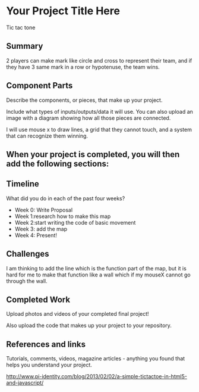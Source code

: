 # Your Project Title Here

Tic tac tone

## Summary

2 players can make mark like circle and cross to represent their team, and if they have 3 same mark in a row or hypotenuse, the team wins.


## Component Parts

Describe the components, or pieces, that make up your project.

Include what types of inputs/outputs/data it will use. You can also upload an image with a diagram showing how all those pieces are connected.

I will use mouse x to draw lines, a grid that they cannot touch, and a system that can recognize them winning.

## When your project is completed, you will then add the following sections:

## Timeline

What did you do in each of the past four weeks?

- Week 0: Write Proposal
- Week 1:research how to make this map 
- Week 2:start writing the code of basic movement
- Week 3: add the map
- Week 4: Present!

## Challenges

I am thinking to add the line which is the function part of the map, but it is hard for me to make that function like a wall which if my mouseX cannot go through the wall.

## Completed Work

Upload photos and videos of your completed final project!

Also upload the code that makes up your project to your repository.

## References and links
 
Tutorials, comments, videos, magazine articles - anything you found that helps you understand your project.

http://www.pi-identity.com/blog/2013/02/02/a-simple-tictactoe-in-html5-and-javascript/
